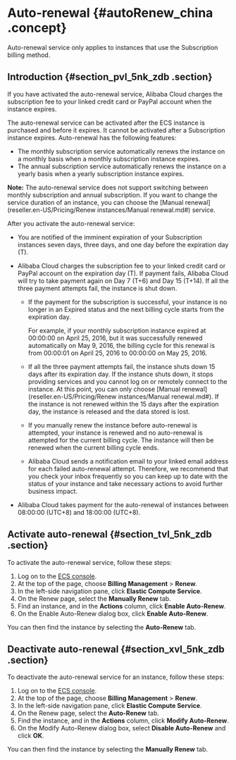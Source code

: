# Auto-renewal {#autoRenew_china .concept}

Auto-renewal service only applies to instances that use the Subscription billing method.

## Introduction {#section_pvl_5nk_zdb .section}

If you have activated the auto-renewal service, Alibaba Cloud charges the subscription fee to your linked credit card or PayPal account when the instance expires.

The auto-renewal service can be activated after the ECS instance is purchased and before it expires. It cannot be activated after a Subscription instance expires. Auto-renewal has the following features:

-   The monthly subscription service automatically renews the instance on a monthly basis when a monthly subscription instance expires.
-   The annual subscription service automatically renews the instance on a yearly basis when a yearly subscription instance expires.


**Note:** The auto-renewal service does not support switching between monthly subscription and annual subscription. If you want to change the service duration of an instance, you can choose the [Manual renewal](reseller.en-US/Pricing/Renew instances/Manual renewal.md#) service.

After you activate the auto-renewal service:

-   You are notified of the imminent expiration of your Subscription instances seven days, three days, and one day before the expiration day \(T\).

-   Alibaba Cloud charges the subscription fee to your linked credit card or PayPal account on the expiration day \(T\). If payment fails, Alibaba Cloud will try to take payment again on Day 7 \(T+6\) and Day 15 \(T+14\). If all the three payment attempts fail, the instance is shut down.

    -   If the payment for the subscription is successful, your instance is no longer in an Expired status and the next billing cycle starts from the expiration day.

        For example, if your monthly subscription instance expired at 00:00:00 on April 25, 2016, but it was successfully renewed automatically on May 9, 2016, the billing cycle for this renewal is from 00:00:01 on April 25, 2016 to 00:00:00 on May 25, 2016.

    -   If all the three payment attempts fail, the instance shuts down 15 days after its expiration day. If the instance shuts down, it stops providing services and you cannot log on or remotely connect to the instance. At this point, you can only choose [Manual renewal](reseller.en-US/Pricing/Renew instances/Manual renewal.md#). If the instance is not renewed within the 15 days after the expiration day, the instance is released and the data stored is lost.
    -   If you manually renew the instance before auto-renewal is attempted, your instance is renewed and no auto-renewal is attempted for the current billing cycle. The instance will then be renewed when the current billing cycle ends.
    -   Alibaba Cloud sends a notification email to your linked email address for each failed auto-renewal attempt. Therefore, we recommend that you check your inbox frequently so you can keep up to date with the status of your instance and take necessary actions to avoid further business impact.
-   Alibaba Cloud takes payment for the auto-renewal of instances between 08:00:00 \(UTC+8\) and 18:00:00 \(UTC+8\).


## Activate auto-renewal {#section_tvl_5nk_zdb .section}

To activate the auto-renewal service, follow these steps:

1.  Log on to the [ECS console](https://partners-intl.console.aliyun.com/#/ecs).
2.  At the top of the page, choose **Billing Management** \> **Renew**.
3.  In the left-side navigation pane, click **Elastic Compute Service**.
4.  On the Renew page, select the **Manually Renew** tab.
5.  Find an instance, and in the **Actions** column, click **Enable Auto-Renew**.
6.  On the Enable Auto-Renew dialog box, click **Enable Auto-Renew**.

You can then find the instance by selecting the **Auto-Renew** tab.

## Deactivate auto-renewal {#section_xvl_5nk_zdb .section}

To deactivate the auto-renewal service for an instance, follow these steps:

1.  Log on to the [ECS console](https://partners-intl.console.aliyun.com/#/ecs).
2.  At the top of the page, choose **Billing Management** \> **Renew**.
3.  In the left-side navigation pane, click **Elastic Compute Service**.
4.  On the Renew page, select the **Auto-Renew** tab.
5.  Find the instance, and in the **Actions** column, click **Modify Auto-Renew**.
6.  On the Modify Auto-Renew dialog box, select **Disable Auto-Renew** and click **OK**.

You can then find the instance by selecting the **Manually Renew** tab.

